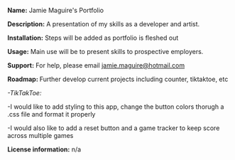 <b>Name:</b> Jamie Maguire's Portfolio<p>
<b>Description:</b> A presentation of my skills as a developer and artist.<p>
<b>Installation:</b> Steps will be added as portfolio is fleshed out<p>
<b>Usage:</b> Main use will be to present skills to prospective employers.<p>
<b>Support:</b> For help, please email jamie.maguire@hotmail.com<p>
<b>Roadmap: </b>Further develop current projects including counter, tiktaktoe, etc<p>
    <i>-TikTakToe:</i><p>
        -I would like to add styling to this app, change the button colors thorugh a .css file and format it properly<p>
        -I would also like to add a reset button and a game tracker to keep score across multiple games<p>
<b>License information:</b> n/a 


